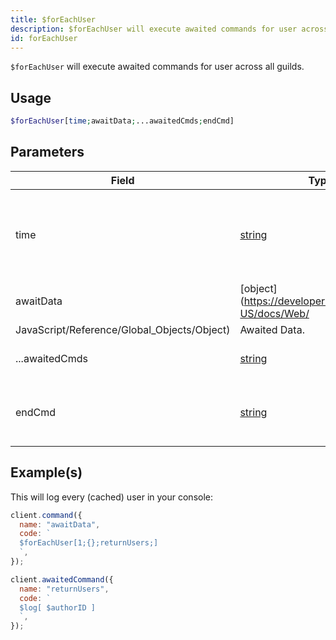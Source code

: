 ```yaml
---
title: $forEachUser
description: $forEachUser will execute awaited commands for user across all guilds.
id: forEachUser
---
```


`$forEachUser` will execute awaited commands for user across all guilds.

## Usage

```php
$forEachUser[time;awaitData;...awaitedCmds;endCmd]
```

## Parameters

| Field                                       | Type                                                                                              | Description                                                  | Required |
| ------------------------------------------- | ------------------------------------------------------------------------------------------------- | ------------------------------------------------------------ | :------: |
| time                                        | [string](https://developer.mozilla.org/en-US/docs/Web/JavaScript/Reference/Global_Objects/String) | How long it takes between each user to execute the next one. |   true   |
| awaitData                                   | [object](https://developer.mozilla.org/en-US/docs/Web/                                            |
| JavaScript/Reference/Global_Objects/Object) | Awaited Data.                                                                                     | true                                                         |
| ...awaitedCmds                              | [string](https://developer.mozilla.org/en-US/docs/Web/JavaScript/Reference/Global_Objects/String) | Awaited Commands to execute.                                 |   true   |
| endCmd                                      | [string](https://developer.mozilla.org/en-US/docs/Web/JavaScript/Reference/Global_Objects/String) | Awaited Command to execute when loop ends.                   |   true   |

## Example(s)

This will log every (cached) user in your console:

```javascript
client.command({
  name: "awaitData",
  code: `
  $forEachUser[1;{};returnUsers;]
  `,
});

client.awaitedCommand({
  name: "returnUsers",
  code: `
  $log[ $authorID ]
  `,
});
```
